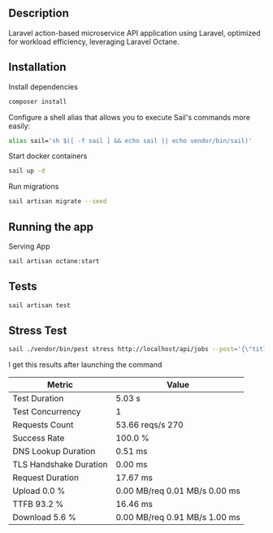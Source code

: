 ## Description

Laravel action-based microservice API application using Laravel, optimized for
workload efficiency, leveraging Laravel Octane. 

## Installation
Install dependencies
```bash
composer install
```

Configure a shell alias that allows you to execute Sail's commands more easily:
```bash
alias sail='sh $([ -f sail ] && echo sail || echo vendor/bin/sail)'
```




Start docker containers
```bash
sail up -d
```
Run migrations
```bash
sail artisan migrate --seed
```


## Running the app

Serving App
```bash
sail artisan octane:start
```

## Tests

```bash
sail artisan test
```

## Stress Test

```bash
sail ./vendor/bin/pest stress http://localhost/api/jobs --post='{\"title\": \"Nuno\", \"tasks\": [\"summary\"]}'
```
I get this results after launching the command

| Metric                      | Value               |
|-----------------------------|---------------------|
| Test Duration               | 5.03 s              |
| Test Concurrency            | 1                   |
| Requests Count              | 53.66 reqs/s 270    |
| Success Rate                | 100.0 %             |
| DNS Lookup Duration         | 0.51 ms             |
| TLS Handshake Duration      | 0.00 ms             |
| Request Duration            | 17.67 ms            |
| Upload 0.0 %                | 0.00 MB/req 0.01 MB/s 0.00 ms |
| TTFB 93.2 %                 | 16.46 ms            |
| Download 5.6 %              | 0.00 MB/req 0.91 MB/s 1.00 ms |

